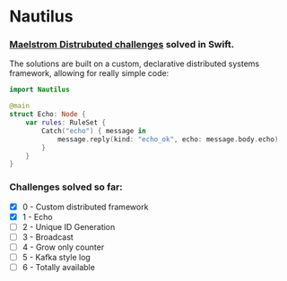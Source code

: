 # Nautilus
### [Maelstrom Distrubuted challenges](https://fly.io/dist-sys/) solved in Swift.

The solutions are built on a custom, declarative distributed systems framework, allowing for really simple code:

```swift
import Nautilus

@main
struct Echo: Node {
    var rules: RuleSet {
        Catch("echo") { message in
            message.reply(kind: "echo_ok", echo: message.body.echo)
        }
    }
}
```

### Challenges solved so far:
- [x] 0 - Custom distributed framework
- [x] 1 - Echo
- [ ] 2 - Unique ID Generation
- [ ] 3 - Broadcast
- [ ] 4 - Grow only counter
- [ ] 5 - Kafka style log
- [ ] 6 - Totally available
